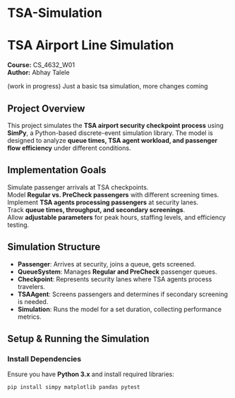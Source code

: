 # TSA-Simulation

#  TSA Airport Line Simulation  
**Course:** CS_4632_W01  
**Author:** Abhay Talele

(work in progress) Just a basic tsa simulation, more changes coming

## Project Overview
This project simulates the **TSA airport security checkpoint process** using **SimPy**, a Python-based discrete-event simulation library. The model is designed to analyze **queue times, TSA agent workload, and passenger flow efficiency** under different conditions.  


## Implementation Goals  
 Simulate passenger arrivals at TSA checkpoints.  
 Model **Regular vs. PreCheck passengers** with different screening times.  
 Implement **TSA agents processing passengers** at security lanes.  
 Track **queue times, throughput, and secondary screenings**.  
 Allow **adjustable parameters** for peak hours, staffing levels, and efficiency testing.  

## Simulation Structure  
- **Passenger**: Arrives at security, joins a queue, gets screened.  
- **QueueSystem**: Manages **Regular and PreCheck** passenger queues.  
- **Checkpoint**: Represents security lanes where TSA agents process travelers.  
- **TSAAgent**: Screens passengers and determines if secondary screening is needed.  
- **Simulation**: Runs the model for a set duration, collecting performance metrics.  

## Setup & Running the Simulation  
### **Install Dependencies**  
Ensure you have **Python 3.x** and install required libraries:  
```bash
pip install simpy matplotlib pandas pytest
